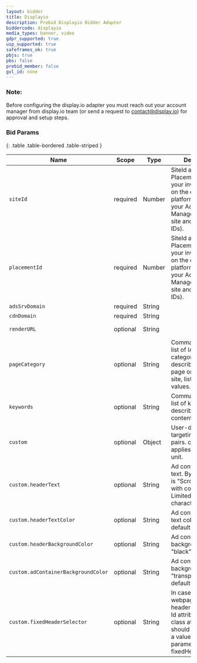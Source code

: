 ```yaml
---
layout: bidder
title: Displayio
description: Prebid Displayio Bidder Adapter
biddercode: displayio
media_types: banner, video
gdpr_supported: true
usp_supported: true
safeframes_ok: true
pbjs: true
pbs: false
prebid_member: false
gvl_id: none
---
```


### Note:

Before configuring the display.io adapter you must reach out your account manager from display.io team  (or send a request to contact@display.io) for approval and setup steps.

### Bid Params

{: .table .table-bordered .table-striped }

| Name  | Scope | Type | Description                            | Example                                                      |
|----------------| ----- | ---- |----------------------------------------|--------------------------------------------------------------|
| `siteId`       | required | Number | SiteId and PlacementID are your inventory IDs on the display.io platform (please ask your Account Manager for your site and placement IDs). | 7753                                                         |
| `placementId`  | required | Number | SiteId and PlacementID are your inventory IDs on the display.io platform (please ask your Account Manager for your site and placement IDs).                                       | 5375                                                         |
| `adsSrvDomain` | required | String |                                        | "appsrv.display.io"                                          |
| `cdnDomain`    | required | String |                                        | "cdn.display.io"                                             |
| `renderURL`    | optional | String |                                        | "https://cdn.display.io/webis/webis-prebid.min.js"                               |
| `pageCategory` | optional | String | Comma-separated list of IAB content categories that describe the current page or view of the site, list of available values. | "pageCategory1, pageCategory2"                               |
| `keywords`     | optional | String | Comma-separated list of keywords describing the content. | "keyword1, keyword2, keyword3"                               |
| `custom`       | optional | Object | User-defined targeting key-value pairs. custom applies to a specific unit. | `{headerTextColor: "red", fixedHeaderSelector: '.site-header'}` |
| `custom.headerText`| optional | String | Ad container header text. By default, text is "Scroll to continue with content". Limited to 50 characters. | "Our awesome advertisement"                                  |
| `custom.headerTextColor`| optional | String | Ad container header text color, "white" by default | "#2196f3"                                                    |
| `custom.headerBackgroundColor`| optional | String | Ad container header background color, "black" by default | "#fff"                                                       |
| `custom.adContainerBackgroundColor`| optional | String | Ad container body background color, "transparent" by default | "#000"                                                       |
| `custom.fixedHeaderSelector`| optional | String | In case your webpage has a fixed header – the header Id attribute or header class attribute should be defined as a value for parameter fixedHeaderSelector. | ".site-header"                                               |
